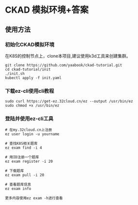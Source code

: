 # CKAD 模拟环境+答案

## 使用方法

### 初始化CKAD模拟环境

在K8S的控制节点上，clone本项目,建议使用k3d工具来创建集群。
```
git clone https://github.com/yaabook/ckad-tutorial.git
cd ckad-tutorial/init
./init.sh
kubectl apply -f init.yaml
```

### 下载ez-cli使用cli教程
```
sudo curl https://get-ez.32cloud.cn/ez --output /usr/bin/ez
sudo chmod +x /usr/bin/ez
```

### 登陆并使用ez-cli工具
```
# 在my.32cloud.cn上注册
ez user login -u yourname

# 查找K8S相关题库
ez exam find -i 4

# 用ID注册一个题库
ez exam register -i 20

# 下载题库
ez exam pull -i 20

# 查看题库信息
ez exam info

更多内容使用ez exam -h进行查看

```
